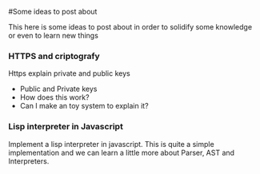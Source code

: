 #Some ideas to post about

This here is some ideas to post about in order to solidify some knowledge or
even to learn new things

### HTTPS and criptografy

Https explain private and public keys

- Public and Private keys
- How does this work?
- Can I make an toy system to explain it?

### Lisp interpreter in Javascript

Implement a lisp interpreter in javascript. This is quite a simple implementation
and we can learn a little more about Parser, AST and Interpreters.
